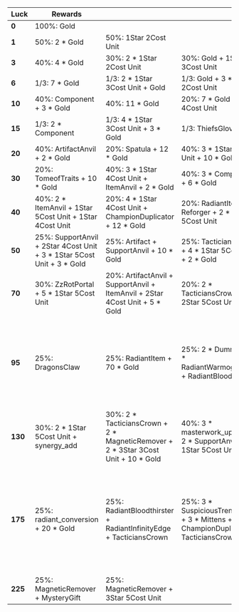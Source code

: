 | ****Luck**** | **Rewards**                                                            |                                                                                   |                                                                                        |                                                                                                                                                            |
| -            | -                                                                      | -                                                                                 | -                                                                                      | -                                                                                                                                                          |
| **0**        | 100%: Gold                                                             |                                                                                   |                                                                                        |                                                                                                                                                            |
| **1**        | 50%: 2 * Gold                                                          | 50%: 1Star 2Cost Unit                                                             |                                                                                        |                                                                                                                                                            |
| **3**        | 40%: 4 * Gold                                                          | 30%: 2 * 1Star 2Cost Unit                                                         | 30%: Gold + 1Star 3Cost Unit                                                           |                                                                                                                                                            |
| **6**        | 1/3: 7 * Gold                                                          | 1/3: 2 * 1Star 3Cost Unit + Gold                                                  | 1/3: Gold + 3 * 1Star 2Cost Unit                                                       |                                                                                                                                                            |
| **10**       | 40%: Component + 3 * Gold                                              | 40%: 11 * Gold                                                                    | 20%: 7 * Gold + 1Star 4Cost Unit                                                       |                                                                                                                                                            |
| **15**       | 1/3: 2 * Component                                                     | 1/3: 4 * 1Star 3Cost Unit + 3 * Gold                                              | 1/3: ThiefsGloves                                                                      |                                                                                                                                                            |
| **20**       | 40%: ArtifactAnvil + 2 * Gold                                          | 20%: Spatula + 12 * Gold                                                          | 40%: 3 * 1Star 4Cost Unit + 10 * Gold                                                  |                                                                                                                                                            |
| **30**       | 20%: TomeofTraits + 10 * Gold                                          | 40%: 3 * 1Star 4Cost Unit + ItemAnvil + 2 * Gold                                  | 40%: 3 * Component + 6 * Gold                                                          |                                                                                                                                                            |
| **40**       | 40%: 2 * ItemAnvil + 1Star 5Cost Unit + 1Star 4Cost Unit               | 20%: 4 * 1Star 4Cost Unit + ChampionDuplicator + 12 * Gold                        | 20%: RadiantItem + Reforger + 2 * 1Star 5Cost Unit                                     | 20%: 5 * Component                                                                                                                                         |
| **50**       | 25%: SupportAnvil + 2Star 4Cost Unit + 3 * 1Star 5Cost Unit + 3 * Gold | 25%: Artifact + SupportAnvil + 10 * Gold                                          | 25%: TacticiansCrown + 4 * 1Star 5Cost Unit + 2 * Gold                                 | 25%: BlacksmithsGloves + 3 * 1Star 5Cost Unit + 15 * Gold                                                                                                  |
| **70**       | 30%: ZzRotPortal + 5 * 1Star 5Cost Unit                                | 20%: ArtifactAnvil + SupportAnvil + ItemAnvil + 2Star 4Cost Unit + 5 * Gold       | 20%: 2 * TacticiansCrown + 2Star 5Cost Unit                                            | 30%: 4 * 1Star 5Cost Unit + 30 * Gold + 2 * ChampionDuplicator                                                                                             |
| **95**       | 25%: DragonsClaw                                                       | 25%: RadiantItem + 70 * Gold                                                      | 25%: 2 * Dummy + 2 * RadiantWarmogsArmor + RadiantBloodthirster                        | 25%: ThiefsGloves + RadiantThiefsGloves + BlacksmithsGloves + AccomplicesGloves + GoldenRemover + 2 * 1Star 5Cost Unit                                     |
| **130**      | 30%: 2 * 1Star 5Cost Unit + synergy_add                                | 30%: 2 * TacticiansCrown + 2 * MagneticRemover + 2 * 3Star 3Cost Unit + 10 * Gold | 40%: 3 * masterwork_upgrade + 2 * SupportAnvil + 4 * 1Star 5Cost Unit                  |                                                                                                                                                            |
| **175**      | 25%: radiant_conversion + 20 * Gold                                    | 25%: RadiantBloodthirster + RadiantInfinityEdge + TacticiansCrown                 | 25%: 3 * SuspiciousTrenchCoat + 3 * Mittens + 3 * ChampionDuplicator + TacticiansCrown | 25%: RabadonsDeathcap + BlueBuff + RedBuff + WarmogsArmor + DragonsClaw + Deathblade + BrambleVest + ThiefsGloves + TacticiansCrown + 3 * 2Star 5Cost Unit |
| **225**      | 25%: MagneticRemover + MysteryGift                                     | 25%: MagneticRemover + 3Star 5Cost Unit                                           |                                                                                        |                                                                                                                                                            |